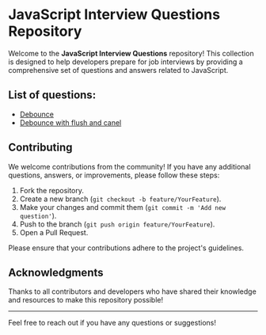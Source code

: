 # JavaScript Interview Questions Repository

Welcome to the **JavaScript Interview Questions** repository! This collection is designed to help developers prepare for job interviews by providing a comprehensive set of questions and answers related to JavaScript.

## List of questions:

- [Debounce](debounce/basic)
- [Debounce with flush and canel](debounce/with-flush-and-cancel)

## Contributing

We welcome contributions from the community! If you have any additional questions, answers, or improvements, please follow these steps:

1. Fork the repository.
2. Create a new branch (`git checkout -b feature/YourFeature`).
3. Make your changes and commit them (`git commit -m 'Add new question'`).
4. Push to the branch (`git push origin feature/YourFeature`).
5. Open a Pull Request.

Please ensure that your contributions adhere to the project's guidelines.

## Acknowledgments

Thanks to all contributors and developers who have shared their knowledge and resources to make this repository possible!

---

Feel free to reach out if you have any questions or suggestions!
